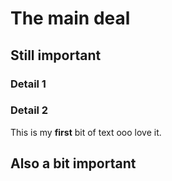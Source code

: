 [meta]: # (sortOrder=1)
[meta]: # (displayName=Part I)

# The main deal

## Still important


### Detail 1

### Detail 2

This is my  __first__  bit of text ooo love it.

## Also a bit important
